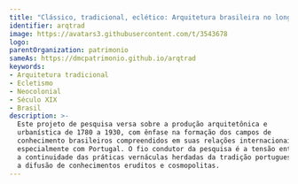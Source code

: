 ```yaml
---
title: "Clássico, tradicional, eclético: Arquitetura brasileira no longo século XIX"
identifier: arqtrad
image: https://avatars3.githubusercontent.com/t/3543678
logo:
parentOrganization: patrimonio
sameAs: https://dmcpatrimonio.github.io/arqtrad
keywords:
- Arquitetura tradicional
- Ecletismo
- Neocolonial
- Século XIX
- Brasil
description: >-
  Este projeto de pesquisa versa sobre a produção arquitetônica e
  urbanística de 1780 a 1930, com ênfase na formação dos campos de
  conhecimento brasileiros compreendidos em suas relações internacionais,
  especialmente com Portugal. O fio condutor da pesquisa é a tensão entre
  a continuidade das práticas vernáculas herdadas da tradição portuguesa e
  a difusão de conhecimentos eruditos e cosmopolitas.
---
```

